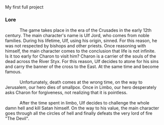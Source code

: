 My first full project
### Lore
&nbsp;&nbsp;&nbsp;&nbsp;&nbsp;&nbsp;&nbsp;&nbsp;&nbsp;&nbsp;&nbsp;&nbsp;The game takes place in the era of the Crusades in the early 12th century. The main character's name is Ulf Jord, who comes from noble families. During his lifetime, Ulf, using his origin, sinned. For this reason, he was not respected by bishops and other priests. Once reasoning with himself, the main character comes to the conclusion that life is not infinite. Is it too early for Charon to visit him? Charon is a carrier of the souls of the dead across the River Styx. For this reason, Ulf decides to atone for his sins and carry the banner of the cross to the East. At the same time and become famous. <br> <br> 
&nbsp;&nbsp;&nbsp;&nbsp;&nbsp;&nbsp;&nbsp;&nbsp;&nbsp;&nbsp;&nbsp;&nbsp;Unfortunately, death comes at the wrong time, on the way to Jerusalem, our hero dies of smallpox.
Once in Limbo, our hero desperately asks Charon for forgiveness, not realizing that it is pointless. <br><br> 
&nbsp;&nbsp;&nbsp;&nbsp;&nbsp;&nbsp;&nbsp;&nbsp;&nbsp;&nbsp;&nbsp;&nbsp;After the time spent in limbo, Ulf decides to challenge the whole damn hell and kill Satan himself. On the way to his value, the main character goes through all the circles of hell and finally defeats the very lord of fire "The Devil".
